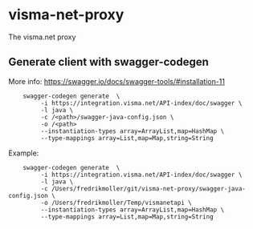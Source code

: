 # visma-net-proxy
The visma.net proxy

## Generate client with swagger-codegen

More info: https://swagger.io/docs/swagger-tools/#installation-11

		swagger-codegen generate  \
		     -i https://integration.visma.net/API-index/doc/swagger \
		     -l java \
		     -c /<path>/swagger-java-config.json \
		     -o /<path>
		     --instantiation-types array=ArrayList,map=HashMap \
		     --type-mappings array=List,map=Map,string=String
 
     
Example:

		swagger-codegen generate  \
		     -i https://integration.visma.net/API-index/doc/swagger \
		     -l java \
		     -c /Users/fredrikmoller/git/visma-net-proxy/swagger-java-config.json \
		     -o /Users/fredrikmoller/Temp/vismanetapi \
		     --instantiation-types array=ArrayList,map=HashMap \
		     --type-mappings array=List,map=Map,string=String